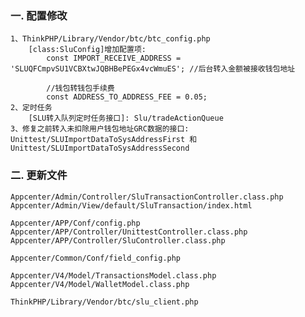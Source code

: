 ### 一. 配置修改

	1、ThinkPHP/Library/Vendor/btc/btc_config.php
		[class:SluConfig]增加配置项:
			const IMPORT_RECEIVE_ADDRESS = 'SLUQFCmpvSU1VCBXtwJQBHBePEGx4vcWmuES'; //后台转入金额被接收钱包地址
			
			//钱包转钱包手续费
			const ADDRESS_TO_ADDRESS_FEE = 0.05;
	2、定时任务
		[SLU转入队列定时任务接口]: Slu/tradeActionQueue
	3、修复之前转入未扣除用户钱包地址GRC数据的接口: Unittest/SLUImportDataToSysAddressFirst 和  Unittest/SLUImportDataToSysAddressSecond

### 二. 更新文件

	Appcenter/Admin/Controller/SluTransactionController.class.php
	Appcenter/Admin/View/default/SluTransaction/index.html
	
	Appcenter/APP/Conf/config.php
	Appcenter/APP/Controller/UnittestController.class.php
	Appcenter/APP/Controller/SluController.class.php
	
	Appcenter/Common/Conf/field_config.php
	
	Appcenter/V4/Model/TransactionsModel.class.php
	Appcenter/V4/Model/WalletModel.class.php
	
	ThinkPHP/Library/Vendor/btc/slu_client.php
	
